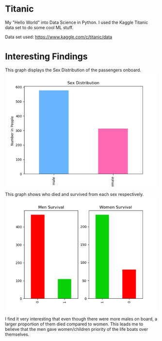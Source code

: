 # Titanic
My "Hello World" into Data Science in Python. I used the Kaggle Titanic data set to do some cool ML stuff.

Data set used: https://www.kaggle.com/c/titanic/data

# Interesting Findings

This graph displays the Sex Distribution of the passengers onboard. 
![alt-text](https://github.com/jbofill10/Titanic/blob/master/Graphs/SexDistribution.png)

This graph shows who died and survived from each sex respectively.
![alt-text](https://github.com/jbofill10/Titanic/blob/master/Graphs/SexSurvivorshipDistri.png)

I find it very interesting that even though there were more males on board, a larger proportion of them died compared to women.
This leads me to believe that the men gave women/children priority of the life boats over themselves.
